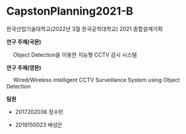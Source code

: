 # CapstonPlanning2021-B
한국산업기술대학교(2022년 3월 한국공학대학교) 2021 종합설계기획

**연구 주제(국문)**

&emsp; Object Detection을 이용한 지능형 CCTV 감시 시스템



**연구 주제(영문)**

&emsp; Wired/Wireless intelligent CCTV Surveillance System using Object Detection



**팀원**

- 2017202036 정수민

- 2019150023 배성은

